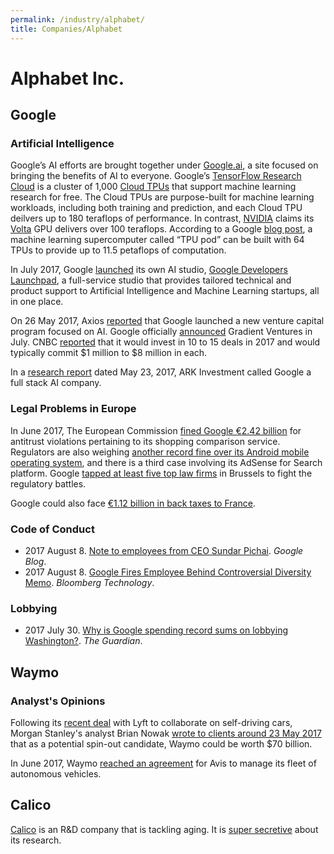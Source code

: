 ```yaml
---
permalink: /industry/alphabet/
title: Companies/Alphabet
---
```

# Alphabet Inc.

## Google

### Artificial Intelligence

Google’s AI efforts are brought together under [Google.ai](https://google.ai/), a site focused on bringing the benefits of AI to everyone. Google’s [TensorFlow Research Cloud](https://www.tensorflow.org/tfrc/) is a cluster of 1,000 [Cloud TPUs](https://cloud.google.com/tpu/) that support machine learning research for free. The Cloud TPUs are purpose-built for machine learning workloads, including both training and prediction, and each Cloud TPU deilvers up to 180 teraflops of performance. In contrast, [NVIDIA](http://realai.org/industry/nvidia/) claims its [Volta](https://www.nvidia.com/en-us/data-center/volta-gpu-architecture/) GPU delivers over 100 teraflops. According to a Google [blog post](https://www.blog.google/topics/google-cloud/google-cloud-offer-tpus-machine-learning/), a machine learning supercomputer called “TPU pod” can be built with 64 TPUs to provide up to 11.5 petaflops of computation.

In July 2017, Google [launched](https://techcrunch.com/2017/07/26/ai-studio/) its own AI studio, [Google Developers Launchpad](https://developers.google.com/startups/studio/), a full-service studio that provides tailored technical and product support to Artificial Intelligence and Machine Learning startups, all in one place.

On 26 May 2017, Axios [reported](https://www.axios.com/exclusive-google-launches-ai-investment-arm-2423046588.html) that Google launched a new venture capital program focused on AI. Google officially [announced](https://www.blog.google/topics/machine-learning/introducing-gradient-ventures/) Gradient Ventures in July. CNBC [reported](http://www.cnbc.com/2017/07/10/google-launches-gradient-ventures-to-invest-in-a-i-start-ups.html) that it would invest in 10 to 15 deals in 2017 and would typically commit $1 million to $8 million in each.

In a [research report](https://ark-invest.com/research/googles-ai) dated May 23, 2017, ARK Investment called Google a full stack AI company.

### Legal Problems in Europe

In June 2017, The European Commission [fined Google €2.42 billion](http://europa.eu/rapid/press-release_IP-17-1784_en.htm) for antitrust violations pertaining to its shopping comparison service. Regulators are also weighing [another record fine over its Android mobile operating system](http://www.reuters.com/article/us-eu-google-antitrust-exclusive-idUSKBN19Q1RU), and there is a third case involving its AdSense for Search platform. Google [tapped at least five top law firms](http://www.cnbc.com/2017/07/10/googles-eu-fine-top-law-firms-hired-to-fight-fine-sources.html) in Brussels to fight the regulatory battles.

Google could also face [€1.12 billion in back taxes to France](https://www.bloomberg.com/news/articles/2017-07-11/google-faces-1-3-billion-french-ruling-amid-rising-tax-populism).

### Code of Conduct 

* 2017 August 8. [Note to employees from CEO Sundar Pichai](https://www.blog.google/topics/diversity/note-employees-ceo-sundar-pichai/). *Google Blog*.
* 2017 August 8. [Google Fires Employee Behind Controversial Diversity Memo](https://www.bloomberg.com/news/articles/2017-08-08/google-fires-employee-behind-controversial-diversity-memo). *Bloomberg Technology*.

### Lobbying

* 2017 July 30. [Why is Google spending record sums on lobbying Washington?](https://www.theguardian.com/technology/2017/jul/30/google-silicon-valley-corporate-lobbying-washington-dc-politics). *The Guardian*.

## Waymo

### Analyst's Opinions

Following its [recent deal](https://www.nytimes.com/2017/05/14/technology/lyft-waymo-self-driving-cars.html) with Lyft to collaborate on self-driving cars, Morgan Stanley's analyst Brian Nowak [wrote to clients around 23 May 2017](http://www.cnbc.com/2017/05/23/alphabets-self-driving-waymo-unit-could-be-worth-70-billion-more-than-gm-morgan-stanley-says.html) that as a potential spin-out candidate, Waymo could be worth $70 billion.

In June 2017, Waymo [reached an agreement](https://www.bloomberg.com/news/articles/2017-06-26/alphabet-inks-deal-for-avis-to-manage-self-driving-car-fleet) for Avis to manage its fleet of autonomous vehicles.

## Calico

[Calico](https://www.calicolabs.com/) is an R&D company that is tackling aging. It is [super secretive](https://www.vox.com/science-and-health/2017/4/27/15409672/google-calico-secretive-aging-mortality-research) about its research.
